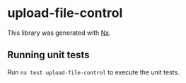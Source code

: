# upload-file-control

This library was generated with [Nx](https://nx.dev).

## Running unit tests

Run `nx test upload-file-control` to execute the unit tests.
